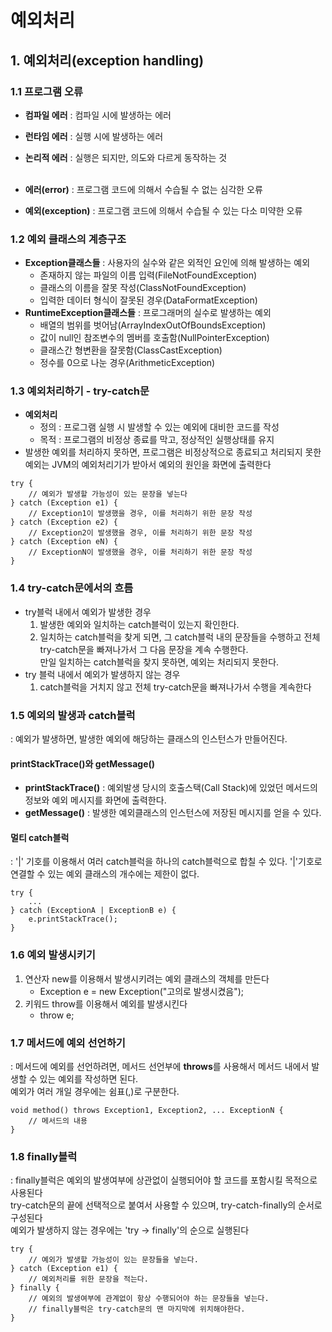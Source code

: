 # 예외처리

## 1. 예외처리(exception handling)

### 1.1 프로그램 오류
- **컴파일 에러** : 컴파일 시에 발생하는 에러
- **런타임 에러** : 실행 시에 발생하는 에러
- **논리적 에러** : 실행은 되지만, 의도와 다르게 동작하는 것<br><br>

- **에러(error)** : 프로그램 코드에 의해서 수습될 수 없는 심각한 오류
- **예외(exception)** : 프로그램 코드에 의해서 수습될 수 있는 다소 미약한 오류

### 1.2 예외 클래스의 계층구조
- **Exception클래스들** : 사용자의 실수와 같은 외적인 요인에 의해 발생하는 예외
  - 존재하지 않는 파일의 이름 입력(FileNotFoundException)
  - 클래스의 이름을 잘못 작성(ClassNotFoundException)
  - 입력한 데이터 형식이 잘못된 경우(DataFormatException)
- **RuntimeException클래스들** : 프로그래머의 실수로 발생하는 예외
  - 배열의 범위를 벗어남(ArrayIndexOutOfBoundsException)
  - 값이 null인 참조변수의 멤버를 호출함(NullPointerException)
  - 클래스간 형변환을 잘못함(ClassCastException)
  - 정수를 0으로 나눈 경우(ArithmeticException)

### 1.3 예외처리하기 - try-catch문
- **예외처리**
  - 정의 : 프로그램 실행 시 발생할 수 있는 예외에 대비한 코드를 작성
  - 목적 : 프로그램의 비정상 종료를 막고, 정상적인 실행상태를 유지
- 발생한 예외를 처리하지 못하면, 프로그램은 비정상적으로 종료되고 처리되지 못한 예외는 JVM의 예외처리기가 받아서 예외의 원인을 화면에 출력한다

```
try {
    // 예외가 발생할 가능성이 있는 문장을 넣는다
} catch (Exception e1) {
    // Exception1이 발생했을 경우, 이를 처리하기 위한 문장 작성
} catch (Exception e2) {
    // Exception2이 발생했을 경우, 이를 처리하기 위한 문장 작성
} catch (Exception eN) {
    // ExceptionN이 발생했을 경우, 이를 처리하기 위한 문장 작성
}
```

### 1.4 try-catch문에서의 흐름
- try블럭 내에서 예외가 발생한 경우
  1. 발생한 예외와 일치하는 catch블럭이 있는지 확인한다.
  2. 일치하는 catch블럭을 찾게 되면, 그 catch블럭 내의 문장들을 수행하고 전체 try-catch문을 빠져나가서 그 다음 문장을 계속 수행한다.
  <br> 만일 일치하는 catch블럭을 찾지 못하면, 예외는 처리되지 못한다.
- try 블럭 내에서 예외가 발생하지 않는 경우
  1. catch블럭을 거치지 않고 전체 try-catch문을 빠져나가서 수행을 계속한다

### 1.5 예외의 발생과 catch블럭
: 예외가 발생하면, 발생한 예외에 해당하는 클래스의 인스턴스가 만들어진다.

#### printStackTrace()와 getMessage()
- **printStackTrace()** : 예외발생 당시의 호출스택(Call Stack)에 있었던 메서드의 정보와 예외 메시지를 화면에 출력한다.
- **getMessage()** : 발생한 예외클래스의 인스턴스에 저장된 메시지를 얻을 수 있다.

#### 멀티 catch블럭
: '|' 기호를 이용해서 여러 catch블럭을 하나의 catch블럭으로 합칠 수 있다. '|'기호로 연결할 수 있는 예외 클래스의 개수에는 제한이 없다.
```
try {
    ...
} catch (ExceptionA | ExceptionB e) {
    e.printStackTrace();
}
```

### 1.6 예외 발생시키기
1. 연산자 new를 이용해서 발생시키려는 예외 클래스의 객체를 만든다
   - Exception e = new Exception("고의로 발생시켰음");
2. 키워드 throw를 이용해서 예외를 발생시킨다
   - throw e;

### 1.7 메서드에 예외 선언하기
: 메서드에 예외를 선언하려면, 메서드 선언부에 **throws**를 사용해서 메서드 내에서 발생할 수 있는 예외를 작성하면 된다.
<br> 예외가 여러 개일 경우에는 쉼표(,)로 구분한다.

```
void method() throws Exception1, Exception2, ... ExceptionN {
    // 메서드의 내용
}
```

### 1.8 finally블럭
: finally블럭은 예외의 발생여부에 상관없이 실행되어야 할 코드를 포함시킬 목적으로 사용된다
<br> try-catch문의 끝에 선택적으로 붙여서 사용할 수 있으며, try-catch-finally의 순서로 구성된다
<br> 예외가 발생하지 않는 경우에는 'try → finally'의 순으로 실행된다

```
try {
    // 예외가 발생할 가능성이 있는 문장들을 넣는다.
} catch (Exception e1) {
    // 예외처리를 위한 문장을 적는다.
} finally {
    // 예외의 발생여부에 관계없이 항상 수행되어야 하는 문장들을 넣는다.
    // finally블럭은 try-catch문의 맨 마지막에 위치해야한다.
}
```